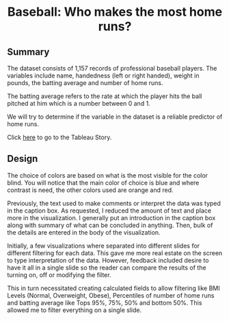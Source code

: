 <h1>
<div style="text-align: center"> Baseball: Who makes the most home runs? </div>
</h1>

## Summary
The dataset consists of 1,157 records of professional baseball players. The variables include name,  handedness (left or right handed), weight in pounds, the batting average and number of home runs.

The batting average refers to the rate at which the player hits the ball pitched at him which is a number between 0 and 1.

We will try to determine if the variable in the dataset is a reliable predictor of home runs.

Click [here]("https://public.tableau.com/profile/alex.presto#!/vizhome/Baseball_final_0/BaseballvFinal?publish=yes") to go to the Tableau Story.

## Design
The choice of colors are based on what is the most visible for the color blind. You will notice that the main color of choice is blue and where contrast is need, the other colors used are orange and red.

Previously, the text used to make comments or interpret the data was typed in the caption box. As requested, I reduced the amount of text and place more in the visualization. I generally put an introduction in the caption box along with summary of what can be concluded in anything. Then, bulk of the details are entered in the body of the visualization.

Initially, a few visualizations where separated into different slides for different filtering for each data. This gave me more real estate on the screen to type interpretation of the data. However, feedback included desire to have it all in a single slide so the reader can compare the results of the turning on, off or modifying the filter.

This in turn necessitated creating calculated fields to allow filtering like BMI Levels (Normal, Overweight, Obese), Percentiles of number of home runs and batting average like Tops 95%, 75%, 50% and bottom 50%. This allowed me to filter everything on a single slide.
